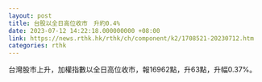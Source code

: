 ```yaml
---
layout: post
title: 台股以全日高位收市　升約0.4%
date: 2023-07-12 14:22:18.000000000 +08:00
link: https://news.rthk.hk/rthk/ch/component/k2/1708521-20230712.htm
categories: rthk
---
```


台灣股市上升，加權指數以全日高位收市，報16962點，升63點，升幅0.37%。
